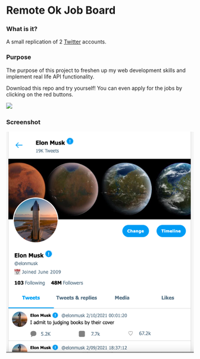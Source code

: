 # Remote Ok Job Board
<h3>What is it?</h3>
<p>A small replication of 2 <a href="https://twitter.com/" target="_blank">Twitter</a> accounts.</p>

<h3>Purpose</h3>
<p>The purpose of this project to freshen up my web development skills and implement real life API functionality.</p>
<p>Download this repo and try yourself! You can even apply for the jobs by clicking on the red buttons.</p>
<img src="https://c.tenor.com/GfSX-u7VGM4AAAAM/coding.gif">

<h3>Screenshot</h3>
<img src="assets/screenshot.png">
